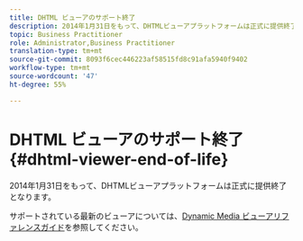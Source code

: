 ```yaml
---
title: DHTML ビューアのサポート終了
description: 2014年1月31日をもって、DHTMLビューアプラットフォームは正式に提供終了となります。
topic: Business Practitioner
role: Administrator,Business Practitioner
translation-type: tm+mt
source-git-commit: 8093f6cec446223af58515fd8c91afa5940f9402
workflow-type: tm+mt
source-wordcount: '47'
ht-degree: 55%

---
```



# DHTML ビューアのサポート終了 {#dhtml-viewer-end-of-life}

2014年1月31日をもって、DHTMLビューアプラットフォームは正式に提供終了となります。

サポートされている最新のビューアについては、[Dynamic Media ビューアリファレンスガイド](https://experienceleague.adobe.com/docs/dynamic-media-developer-resources/library/home.html?lang=ja)を参照してください。